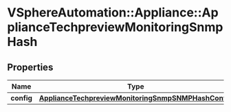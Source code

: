# VSphereAutomation::Appliance::ApplianceTechpreviewMonitoringSnmpHash

## Properties
Name | Type | Description | Notes
------------ | ------------- | ------------- | -------------
**config** | [**ApplianceTechpreviewMonitoringSnmpSNMPHashConfig**](ApplianceTechpreviewMonitoringSnmpSNMPHashConfig.md) |  | [optional] 


